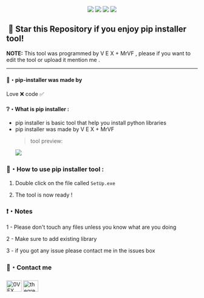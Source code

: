 <p align="center">
  <img src="https://img.shields.io/github/languages/top/0VEX/py-to-exe?style=flat-square">
  <img src="https://img.shields.io/github/last-commit/0VEX/py-to-exe?style=flat-square">
  <img src="https://img.shields.io/github/stars/0VEX/py-to-exe?color=%23daff00&label=Stars&style=flat-square">
  <img src="https://img.shields.io/github/forks/0VEX/py-to-exe?color=%23daff00&label=Forks&style=flat-square">
</p>

## ‎ ‎ ‎ ‎ ‎ ‎ ‎ ‎ ‎ ‎ ‎ ‎ ‎ ‎ 🌟 Star this Repository if you enjoy pip installer tool!

**NOTE:** This tool was programmed by V E X + MrVF , please if you want to edit the tool or upload it mention me .

---

#### 🖤・pip-installer was made by

Love ❌ code ✅

#### ❔・What is pip installer :

- pip installer is basic tool that help you install python libraries
- pip installer was made by V E X + MrVF
  > tool preview:
  <p align="left"><img src="https://a.top4top.io/p_2301i8kkg1.png">
  
### 📁・How to use pip installer tool :
  
1. Double click on the file called `SetUp.exe`
  
2. The tool is now ready !
  
### ❗・Notes

1 - Please don't touch any files unless you know what are you doing
  
2 - Make sure to add existing library 

3 - if you got any issue please contact me in the issues box
  
### 💠・Contact me
<h3 align="left"></h3>
<p align="left">
<a href="https://instagram.com/thegreatvex" target="blank"><img align="center" src="https://raw.githubusercontent.com/rahuldkjain/github-profile-readme-generator/master/src/images/icons/Social/instagram.svg" alt="0VEX" height="30" width="40" /></a>
<a href="https://t.me/thegreatvx" target="blank"><img align="center" src="https://upload.wikimedia.org/wikipedia/commons/8/82/Telegram_logo.svg" alt="thegreatvx" height="30" width="40" /></a>
 
